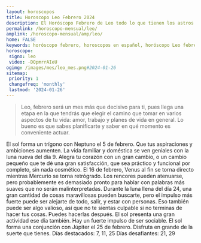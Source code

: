 ```yaml
---
layout: horoscopos
title: Horoscopo Leo Febrero 2024
description: El Horóscopo Febrero de Leo todo lo que tienen los astros preparados para este mes, amor, trabajo, familia. Todo sobre astrologia, tarot, predicciones. Horoscopo gratis en español, predicciones y astrología.
permalink: /horoscopo-mensual/leo/
amplink: /horoscopo-mensual/amp/leo/
home: FALSE
keywords: horóscopo febrero, horoscopos en español, horóscopo Leo febrero , horóscopo esperanza gracia, horoscop, horóscopos gratis, horoscopo Leo, Tarot, Astrologia, Zodíaco, Leo, horoscopo gratis, horoscopo del mes 
horoscopo:
 signo: leo
 video: -DQpmrrAIeU
ogimg: /images/mes/leo_mes.png#2024-01-26
sitemap:
 priority: 1
 changefreq: 'monthly'
 lastmod: '2024-01-26'
---
```



 > Leo, febrero será un mes más que decisivo para ti, pues llega una etapa en la que tendrás que elegir el camino que tomar en varios aspectos de tu vida: amor, trabajo y planes de vida en general. Lo bueno es que sabes planificarte y saber en qué momento es conveniente actuar.



El sol forma un trígono con Neptuno el 5 de febrero. Que tus aspiraciones y ambiciones aumenten. 
La vida familiar y doméstica se ven geniales con la luna nueva del día 9. Alegra tu corazón con un gran cambio, o un cambio pequeño que te dé una gran satisfacción, que sea práctico y funcional por completo, sin nada cosmético. 
El 16 de febrero, Venus al fin se torna directo mientras Mercurio se torna retrógrado. Los rencores pueden atenuarse, pero probablemente es demasiado pronto para hablar con palabras más suaves que no serán malinterpretadas. 
Durante la luna llena del día 24, una gran cantidad de cosas maravillosas pueden buscarte, pero el impulso más fuerte puede ser alejarte de todo, salir, y estar con personas. Eso también puede ser algo valioso, así que no te sientas culpable si no terminas de hacer tus cosas. Puedes hacerlas después. El sol presenta una gran actividad ese día también. Hay un fuerte impulso de ser sociable. 
El sol forma una conjunción con Júpiter el 25 de febrero. Disfruta en grande de la suerte que tienes. 
Días destacados: 7, 11, 25
Días desafiantes: 21, 29